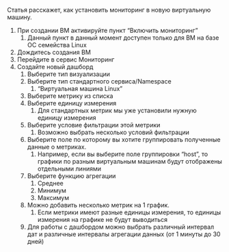 Статья расскажет, как установить мониторинг в новую виртуальную машину.

1.  При создании ВМ активируйте пункт “Включить мониторинг”
    1.  Данный пункт в данный момент доступен только для ВМ на базе ОС семейства Linux
2.  Дождитесь создания ВМ
3.  Перейдите в сервис Мониторинг
4.  Создайте новый дашборд
    1.  Выберите тип визуализации
    2.  Выберите тип стандартного сервиса/Namespace
        1.  “Виртуальная машина Linux”
    3.  Выберите метрику из списка
    4.  Выберите единицу измерения
        1.  Для стандартных метрик мы уже установили нужную единицу измерения
    5.  Выберите условие фильтрации этой метрики
        1.  Возможно выбрать несколько условий фильтрации
    6.  Выберите поле по которому вы хотите группировать полученные данные о метриках.
        1.  Например, если вы выберите поле группировки “host”, то графики по разным виртуальным машинам будут отображены отдельными линиями
    7.  Выберите функцию агрегации
        1.  Среднее
        2.  Минимум
        3.  Максимум
    8.  Можно добавить несколько метрик на 1 график.
        1.  Если метрики имеют разные единицы измерения, то единицы измерения на графике не будут выводиться
    9.  Для работы с дашбордом можно выбрать различный интервал дат и различные интервалы агрегации данных (от 1 минуты до 30 дней)
